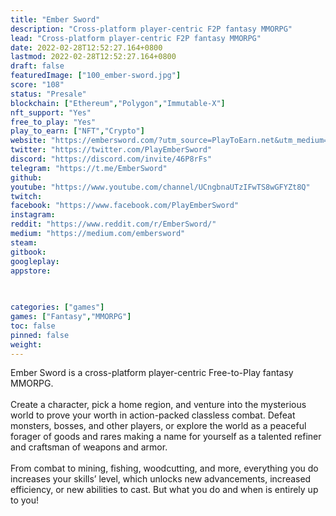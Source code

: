 ```yaml
---
title: "Ember Sword"
description: "Cross-platform player-centric F2P fantasy MMORPG"
lead: "Cross-platform player-centric F2P fantasy MMORPG"
date: 2022-02-28T12:52:27.164+0800
lastmod: 2022-02-28T12:52:27.164+0800
draft: false
featuredImage: ["100_ember-sword.jpg"]
score: "108"
status: "Presale"
blockchain: ["Ethereum","Polygon","Immutable-X"]
nft_support: "Yes"
free_to_play: "Yes"
play_to_earn: ["NFT","Crypto"]
website: "https://embersword.com/?utm_source=PlayToEarn.net&utm_medium=organic&utm_campaign=gamepage"
twitter: "https://twitter.com/PlayEmberSword"
discord: "https://discord.com/invite/46P8rFs"
telegram: "https://t.me/EmberSword"
github: 
youtube: "https://www.youtube.com/channel/UCngbnaUTzIFwTS8wGFYZt8Q"
twitch: 
facebook: "https://www.facebook.com/PlayEmberSword"
instagram: 
reddit: "https://www.reddit.com/r/EmberSword/"
medium: "https://medium.com/embersword"
steam: 
gitbook: 
googleplay: 
appstore: 

  
    
categories: ["games"]
games: ["Fantasy","MMORPG"]
toc: false
pinned: false
weight: 
---
```

Ember Sword is a cross-platform player-centric Free-to-Play fantasy MMORPG.<br> <br> Create a character, pick a home region, and venture into the mysterious world to prove your worth in action-packed classless combat. Defeat monsters, bosses, and other players, or explore the world as a peaceful forager of goods and rares making a name for yourself as a talented refiner and craftsman of weapons and armor.<br> <br> From combat to mining, fishing, woodcutting, and more, everything you do increases your skills’ level, which unlocks new advancements, increased efficiency, or new abilities to cast. But what you do and when is entirely up to you!